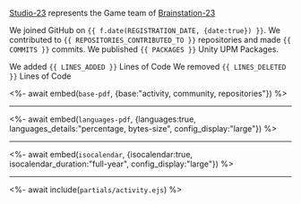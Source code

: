 [Studio-23](http://studio-23.xyz/)   represents the Game team of  [Brainstation-23](https://brainstation-23.com/) 

We joined GitHub on `{{ f.date(REGISTRATION_DATE, {date:true}) }}`.
We contributed to `{{ REPOSITORIES_CONTRIBUTED_TO }}` repositories and made `{{ COMMITS }}` commits.
We published  `{{ PACKAGES }}` Unity UPM Packages.

We added  `{{ LINES_ADDED }}` Lines of Code 
We removed  `{{ LINES_DELETED }}` Lines of Code 


<%- await embed(`base-pdf`, {base:"activity, community, repositories"}) %>
___

<%- await embed(`languages-pdf`, {languages:true, languages_details:"percentage, bytes-size", config_display:"large"}) %>
___

<%- await embed(`isocalendar`, {isocalendar:true, isocalendar_duration:"full-year", config_display:"large"}) %>

___

<%- await include(`partials/activity.ejs`) %>
